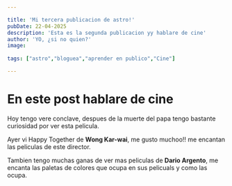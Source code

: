 ```yaml
---

title: 'Mi tercera publicacion de astro!'
pubDate: 22-04-2025
description: 'Esta es la segunda publicacion yy hablare de cine'
author: 'YO, ¿si no quien?'
image:
    
tags: ["astro","bloguea","aprender en publico","Cine"]

---
```


# En este post hablare de cine

Hoy tengo vere conclave, despues de la muerte del papa tengo bastante curiosidad por ver esta pelicula.

Ayer vi Happy Together de **Wong Kar-wai**, me gusto muchoo!! me encantan las peliculas de este director.

Tambien tengo muchas ganas de ver mas peliculas de **Dario Argento**, me encanta las paletas de colores que ocupa en sus pelicuals y como las ocupa.